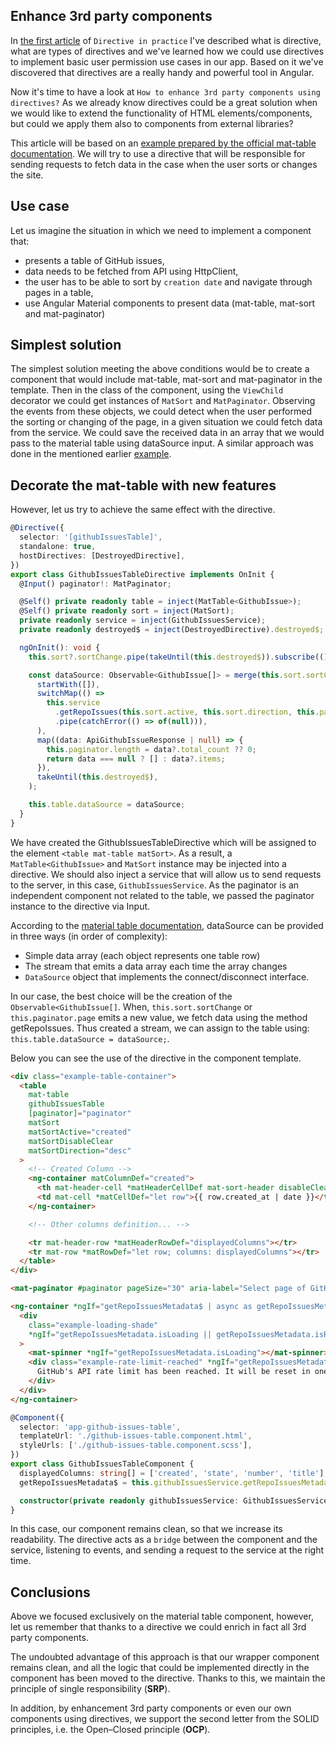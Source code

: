 ## Enhance 3rd party components

In [the first article](https://dev.to/this-is-angular/directives-in-practice-user-role-based-element-control-49id) of `Directive in practice` I've described what is directive, what are types of directives and we've learned how we could use directives to implement basic user permission use cases in our app. Based on it we've discovered that directives are a really handy and powerful tool in Angular.

Now it's time to have a look at `How to enhance 3rd party components using directives?` As we already know directives could be a great solution when we would like to extend the functionality of HTML elements/components, but could we apply them also to components from external libraries?

This article will be based on an [example prepared by the official mat-table documentation](https://material.angular.io/components/table/examples#table-http). We will try to use a directive that will be responsible for sending requests to fetch data in the case when the user sorts or changes the site.

## Use case

Let us imagine the situation in which we need to implement a component that:

- presents a table of GitHub issues,
- data needs to be fetched from API using HttpClient,
- the user has to be able to sort by `creation date` and navigate through pages in a table,
- use Angular Material components to present data (mat-table, mat-sort and mat-paginator)

## Simplest solution

The simplest solution meeting the above conditions would be to create a component that would include mat-table, mat-sort and mat-paginator in the template. Then in the class of the component, using the `ViewChild` decorator we could get instances of `MatSort` and `MatPaginator`. Observing the events from these objects, we could detect when the user performed the sorting or changing of the page, in a given situation we could fetch data from the service. We could save the received data in an array that we would pass to the material table using dataSource input. A similar approach was done in the mentioned earlier [example](https://material.angular.io/components/table/examples#table-http).

## Decorate the mat-table with new features

However, let us try to achieve the same effect with the directive.

```ts
@Directive({
  selector: '[githubIssuesTable]',
  standalone: true,
  hostDirectives: [DestroyedDirective],
})
export class GithubIssuesTableDirective implements OnInit {
  @Input() paginator!: MatPaginator;

  @Self() private readonly table = inject(MatTable<GithubIssue>);
  @Self() private readonly sort = inject(MatSort);
  private readonly service = inject(GithubIssuesService);
  private readonly destroyed$ = inject(DestroyedDirective).destroyed$;

  ngOnInit(): void {
    this.sort?.sortChange.pipe(takeUntil(this.destroyed$)).subscribe(() => (this.paginator.pageIndex = 0));

    const dataSource: Observable<GithubIssue[]> = merge(this.sort.sortChange, this.paginator.page).pipe(
      startWith([]),
      switchMap(() =>
        this.service
          .getRepoIssues(this.sort.active, this.sort.direction, this.paginator.pageIndex)
          .pipe(catchError(() => of(null))),
      ),
      map((data: ApiGithubIssueResponse | null) => {
        this.paginator.length = data?.total_count ?? 0;
        return data === null ? [] : data?.items;
      }),
      takeUntil(this.destroyed$),
    );

    this.table.dataSource = dataSource;
  }
}
```

We have created the GithubIssuesTableDirective which will be assigned to the element `<table mat-table matSort>`. As a result, a `MatTable<GithubIssue>` and `MatSort` instance may be injected into a directive. We should also inject a service that will allow us to send requests to the server, in this case, `GithubIssuesService`. As the paginator is an independent component not related to the table, we passed the paginator instance to the directive via Input.

According to the [material table documentation](https://material.angular.io/components/table/api#MatTable), dataSource can be provided in three ways (in order of complexity):

- Simple data array (each object represents one table row)
- The stream that emits a data array each time the array changes
- `DataSource` object that implements the connect/disconnect interface.

In our case, the best choice will be the creation of the `Observable<GithubIssue[]`. When, `this.sort.sortChange` or `this.paginator.page` emits a new value, we fetch data using the method getRepoIssues. Thus created a stream, we can assign to the table using: `this.table.dataSource = dataSource;`.

Below you can see the use of the directive in the component template.

```html
<div class="example-table-container">
  <table
    mat-table
    githubIssuesTable
    [paginator]="paginator"
    matSort
    matSortActive="created"
    matSortDisableClear
    matSortDirection="desc"
  >
    <!-- Created Column -->
    <ng-container matColumnDef="created">
      <th mat-header-cell *matHeaderCellDef mat-sort-header disableClear>Created</th>
      <td mat-cell *matCellDef="let row">{{ row.created_at | date }}</td>
    </ng-container>

    <!-- Other columns definition... -->

    <tr mat-header-row *matHeaderRowDef="displayedColumns"></tr>
    <tr mat-row *matRowDef="let row; columns: displayedColumns"></tr>
  </table>
</div>

<mat-paginator #paginator pageSize="30" aria-label="Select page of GitHub search results"></mat-paginator>

<ng-container *ngIf="getRepoIssuesMetadata$ | async as getRepoIssuesMetadata">
  <div
    class="example-loading-shade"
    *ngIf="getRepoIssuesMetadata.isLoading || getRepoIssuesMetadata.isRateLimitReached"
  >
    <mat-spinner *ngIf="getRepoIssuesMetadata.isLoading"></mat-spinner>
    <div class="example-rate-limit-reached" *ngIf="getRepoIssuesMetadata.isRateLimitReached">
      GitHub's API rate limit has been reached. It will be reset in one minute.
    </div>
  </div>
</ng-container>
```

```ts
@Component({
  selector: 'app-github-issues-table',
  templateUrl: './github-issues-table.component.html',
  styleUrls: ['./github-issues-table.component.scss'],
})
export class GithubIssuesTableComponent {
  displayedColumns: string[] = ['created', 'state', 'number', 'title'];
  getRepoIssuesMetadata$ = this.githubIssuesService.getRepoIssuesMetadata$;

  constructor(private readonly githubIssuesService: GithubIssuesService) {}
}
```

In this case, our component remains clean, so that we increase its readability. The directive acts as a `bridge` between the component and the service, listening to events, and sending a request to the service at the right time.

## Conclusions

Above we focused exclusively on the material table component, however, let us remember that thanks to a directive we could enrich in fact all 3rd party components.

The undoubted advantage of this approach is that our wrapper component remains clean, and all the logic that could be implemented directly in the component has been moved to the directive. Thanks to this, we maintain the principle of single responsibility (**SRP**).

In addition, by enhancement 3rd party components or even our own components using directives, we support the second letter from the SOLID principles, i.e. the Open–Closed principle (**OCP**).
